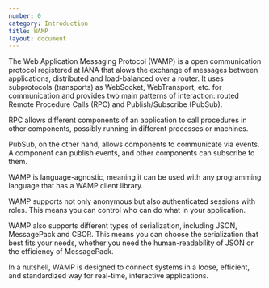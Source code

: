 ```yaml
---
number: 0
category: Introduction
title: WAMP
layout: document
---
```


<script>
import Link from '~/components/Link.svelte'
</script>

The Web Application Messaging Protocol (WAMP) is a open communication protocol
registered at <Link href="https://www.iana.org/assignments/websocket/websocket.xml" newTab={true}>IANA</Link> that alows the exchange of messages between applications, distributed and load-balanced over a router.
It uses subprotocols (transports) as WebSocket, WebTransport, etc. for communication and provides two main patterns of interaction: routed Remote Procedure Calls (RPC) and Publish/Subscribe (PubSub).

RPC allows different components of an application to call procedures in other components, possibly running in different processes or machines.

PubSub, on the other hand, allows components to communicate via events.
A component can publish events, and other components can subscribe to them.

WAMP is language-agnostic, meaning it can be used with any programming language that has a WAMP client library.

WAMP supports not only anonymous but also authenticated sessions with roles. This means you can control who can do what in your application.

WAMP also supports different types of serialization, including JSON, MessagePack and CBOR.
This means you can choose the serialization that best fits your needs, whether you need the human-readability of JSON or the efficiency of MessagePack.

In a nutshell, WAMP is designed to connect systems in a loose, efficient, and standardized way for real-time, interactive applications.
